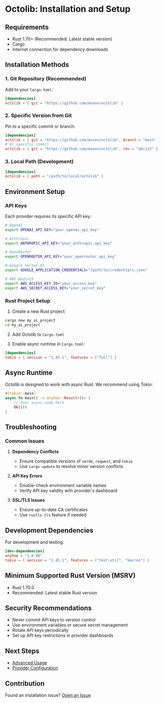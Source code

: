 # Octolib: Installation and Setup

## Requirements

- Rust 1.70+ (Recommended: Latest stable version)
- Cargo
- Internet connection for dependency downloads

## Installation Methods

### 1. Git Repository (Recommended)

Add to your `Cargo.toml`:

```toml
[dependencies]
octolib = { git = "https://github.com/muvon/octolib" }
```

### 2. Specific Version from Git

Pin to a specific commit or branch:

```toml
[dependencies]
octolib = { git = "https://github.com/muvon/octolib", branch = "main" }
# Or specific commit
octolib = { git = "https://github.com/muvon/octolib", rev = "abc123" }
```

### 3. Local Path (Development)

```toml
[dependencies]
octolib = { path = "/path/to/local/octolib" }
```

## Environment Setup

### API Keys

Each provider requires its specific API key:

```bash
# OpenAI
export OPENAI_API_KEY="your_openai_api_key"

# Anthropic
export ANTHROPIC_API_KEY="your_anthropic_api_key"

# OpenRouter
export OPENROUTER_API_KEY="your_openrouter_api_key"

# Google Vertex AI
export GOOGLE_APPLICATION_CREDENTIALS="/path/to/credentials.json"

# AWS Bedrock
export AWS_ACCESS_KEY_ID="your_access_key"
export AWS_SECRET_ACCESS_KEY="your_secret_key"
```

### Rust Project Setup

1. Create a new Rust project:
```bash
cargo new my_ai_project
cd my_ai_project
```

2. Add Octolib to `Cargo.toml`

3. Enable async runtime in `Cargo.toml`:
```toml
[dependencies]
tokio = { version = "1.45.1", features = ["full"] }
```

## Async Runtime

Octolib is designed to work with async Rust. We recommend using Tokio:

```rust
#[tokio::main]
async fn main() -> anyhow::Result<()> {
    // Your async code here
    Ok(())
}
```

## Troubleshooting

### Common Issues

1. **Dependency Conflicts**
   - Ensure compatible versions of `serde`, `reqwest`, and `tokio`
   - Use `cargo update` to resolve minor version conflicts

2. **API Key Errors**
   - Double-check environment variable names
   - Verify API key validity with provider's dashboard

3. **SSL/TLS Issues**
   - Ensure up-to-date CA certificates
   - Use `rustls-tls` feature if needed

## Development Dependencies

For development and testing:

```toml
[dev-dependencies]
anyhow = "1.0.98"
tokio = { version = "1.45.1", features = ["test-util", "macros"] }
```

## Minimum Supported Rust Version (MSRV)

- Rust 1.70.0
- Recommended: Latest stable Rust version

## Security Recommendations

- Never commit API keys to version control
- Use environment variables or secure secret management
- Rotate API keys periodically
- Set up API key restrictions in provider dashboards

## Next Steps

- [Advanced Usage](03-advanced-usage.md)
- [Provider Configuration](04-advanced-guide.md)

## Contribution

Found an installation issue? [Open an Issue](https://github.com/Muvon/octolib/issues)